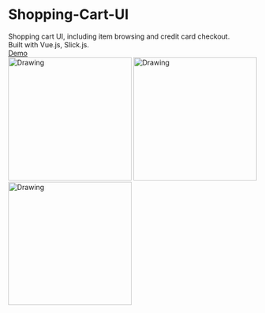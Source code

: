 # Shopping-Cart-UI
Shopping cart UI, including item browsing and credit card checkout.  
Built with Vue.js, Slick.js.  
[Demo](https://codepen.io/Yumichen/pen/vxzbbG)  
<img src="https://s6.postimg.org/8cqf5lfgh/014.jpg" alt="Drawing" width="250px"/>
<img src="https://s6.postimg.org/op0gvbts1/015.jpg" alt="Drawing" width="250px"/>
<img src="https://s6.postimg.org/5mh38eirl/016.jpg" alt="Drawing" width="250px"/>
